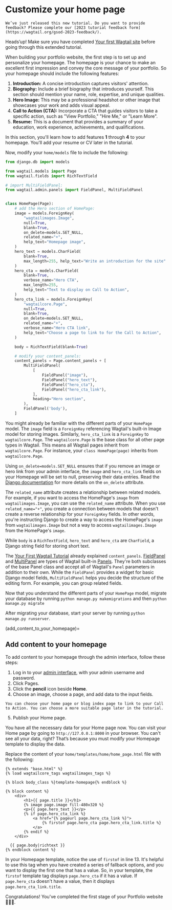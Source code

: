 # Customize your home page

```{warning}
We’ve just released this new tutorial. Do you want to provide feedback? Please complete our [2023 tutorial feedback form](https://wagtail.org/gsod-2023-feedback/).
```

Heads’up! Make sure you have completed [Your first Wagtail site](../getting_started/tutorial.md) before going through this extended tutorial.

When building your portfolio website, the first step is to set up and personalize your homepage. The homepage is your chance to make an excellent first impression and convey the core message of your portfolio. So your homepage should include the following features:

1. **Introduction:** A concise introduction captures visitors' attention.
2. **Biography:** Include a brief biography that introduces yourself. This section should mention your name, role, expertise, and unique qualities.
3. **Hero Image:** This may be a professional headshot or other image that showcases your work and adds visual appeal.
4. **Call to Action (CTA):** Incorporate a CTA that guides visitors to take a specific action, such as "View Portfolio," "Hire Me," or "Learn More".
5. **Resume:** This is a document that provides a summary of your education, work experience, achievements, and qualifications.

In this section, you'll learn how to add features **1** through **4** to your homepage. You'll add your resume or CV later in the tutorial.

Now, modify your `home/models` file to include the following:

```python
from django.db import models

from wagtail.models import Page
from wagtail.fields import RichTextField

# import MultiFieldPanel:
from wagtail.admin.panels import FieldPanel, MultiFieldPanel


class HomePage(Page):
    # add the Hero section of HomePage:
    image = models.ForeignKey(
        "wagtailimages.Image",
        null=True,
        blank=True,
        on_delete=models.SET_NULL,
        related_name="+",
        help_text="Homepage image",
    )
    hero_text = models.CharField(
        blank=True,
        max_length=255, help_text="Write an introduction for the site"
    )
    hero_cta = models.CharField(
        blank=True,
        verbose_name="Hero CTA",
        max_length=255,
        help_text="Text to display on Call to Action",
    )
    hero_cta_link = models.ForeignKey(
        "wagtailcore.Page",
        null=True,
        blank=True,
        on_delete=models.SET_NULL,
        related_name="+",
        verbose_name="Hero CTA link",
        help_text="Choose a page to link to for the Call to Action",
    )

    body = RichTextField(blank=True)

    # modify your content_panels:
    content_panels = Page.content_panels + [
        MultiFieldPanel(
            [
                FieldPanel("image"),
                FieldPanel("hero_text"),
                FieldPanel("hero_cta"),
                FieldPanel("hero_cta_link"),
            ],
            heading="Hero section",
        ),
        FieldPanel('body'),
    ]
```

You might already be familiar with the different parts of your `HomePage` model. The `image` field is a `ForeignKey` referencing Wagtail's built-in Image model for storing images. Similarly, `hero_cta_link` is a `ForeignKey` to `wagtailcore.Page`. The `wagtailcore.Page` is the base class for all other page types in Wagtail. This means all Wagtail pages inherit from `wagtailcore.Page`. For instance, your `class HomePage(page)` inherits from `wagtailcore.Page`.

Using `on_delete=models.SET_NULL` ensures that if you remove an image or hero link from your admin interface, the `image` and `hero_cta_link` fields on your Homepage will be set to null, preserving their data entries. Read the [Django documentation](django.db.models.ForeignKey.on_delete) for more details on the `on_delete` attribute.

The `related_name` attribute creates a relationship between related models. For example, if you want to access the HomePage's `image` from `wagtailimages.Image`, you can use the `related_name` attribute. When you use `related_name="+"`, you create a connection between models that doesn't create a reverse relationship for your `ForeignKey` fields. In other words, you're instructing Django to create a way to access the HomePage's `image` from `wagtailimages.Image` but not a way to access `wagtailimages.Image` from the HomePage's `image`.

While `body` is a `RichTextField`, `hero_text` and `hero_cta` are `CharField`, a Django string field for storing short text.

The [Your First Wagtail Tutorial](../getting_started/tutorial.md) already explained `content_panels`. [FieldPanel](field_panel) and [MultiPanel](multiFieldPanel) are types of Wagtail built-in [Panels](editing_api). They're both subclasses of the base Panel class and accept all of Wagtail's `Panel` parameters in addition to their own. While the `FieldPanel` provides a widget for basic Django model fields, `MultiFieldPanel` helps you decide the structure of the editing form. For example, you can group related fields.

Now that you understand the different parts of your `HomePage` model, migrate your database by running `python manage.py makemigrations` and
then `python manage.py migrate`

After migrating your database, start your server by running
`python manage.py runserver`.

(add_content_to_your_homepage)=

## Add content to your homepage

To add content to your homepage through the admin interface, follow these steps:

1. Log in to your [admin interface](http://127.0.0.1:8000/admin/), with your admin username and password.
2. Click Pages.
3. Click the **pencil**  icon beside **Home**.
4. Choose an image, choose a page, and add data to the input fields.

```Note
You can choose your home page or blog index page to link to your Call to Action. You can choose a more suitable page later in the tutorial.
```

5. Publish your Home page.

You have all the necessary data for your Home page now. You can visit your Home page by going to `http://127.0.0.1:8000` in your browser. You can't see all your data, right? That’s because you must modify your Homepage template to display the data.

Replace the content of your `home/templates/home/home_page.html` file with the following:

```html+django
{% extends "base.html" %}
{% load wagtailcore_tags wagtailimages_tags %}

{% block body_class %}template-homepage{% endblock %}

{% block content %}
    <div>
        <h1>{{ page.title }}</h1>
        {% image page.image fill-480x320 %}
        <p>{{ page.hero_text }}</p>
        {% if page.hero_cta_link %}
            <a href="{% pageurl page.hero_cta_link %}">
                {% firstof page.hero_cta page.hero_cta_link.title %}
            </a>
        {% endif %}
    </div>

  {{ page.body|richtext }}
{% endblock content %}
```

In your Homepage template, notice the use of `firstof` in line 13. It's helpful to use this tag when you have created a series of fallback options, and you want to display the first one that has a value. So, in your template, the `firstof` template tag displays `page.hero_cta` if it has a value. If `page.hero_cta` doesn't have a value, then it displays `page.hero_cta_link.title`.

Congratulations! You've completed the first stage of your Portfolio website 🎉🎉🎉.

<!-- 
Ask Thibaud if the Resume page is downloadable.
-->
